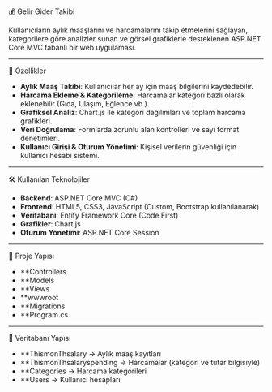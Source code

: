 💰 Gelir Gider Takibi

Kullanıcıların aylık maaşlarını ve harcamalarını takip etmelerini sağlayan, kategorilere göre analizler sunan ve görsel grafiklerle desteklenen ASP.NET Core MVC tabanlı bir web uygulaması.

---

🚀 Özellikler

- **Aylık Maaş Takibi**: Kullanıcılar her ay için maaş bilgilerini kaydedebilir.
- **Harcama Ekleme & Kategorileme**: Harcamalar kategori bazlı olarak eklenebilir (Gıda, Ulaşım, Eğlence vb.).
- **Grafiksel Analiz**: Chart.js ile kategori dağılımları ve toplam harcama grafikleri.
- **Veri Doğrulama**: Formlarda zorunlu alan kontrolleri ve sayı format denetimleri.
- **Kullanıcı Girişi & Oturum Yönetimi**: Kişisel verilerin güvenliği için kullanıcı hesabı sistemi.

---

🛠️ Kullanılan Teknolojiler

- **Backend**: ASP.NET Core MVC (C#)
- **Frontend**: HTML5, CSS3, JavaScript (Custom, Bootstrap kullanılanarak)
- **Veritabanı**: Entity Framework Core (Code First)
- **Grafikler**: Chart.js
- **Oturum Yönetimi**: ASP.NET Core Session

---

📂 Proje Yapısı

- **Controllers
- **Models
- **Views
- **wwwroot
- **Migrations
- **Program.cs

---

🧰 Veritabanı Yapısı

- **ThismonThsalary → Aylık maaş kayıtları
- **ThismonThsalaryspending → Harcamalar (kategori ve tutar bilgisiyle)
- **Categories → Harcama kategorileri
- **Users → Kullanıcı hesapları
